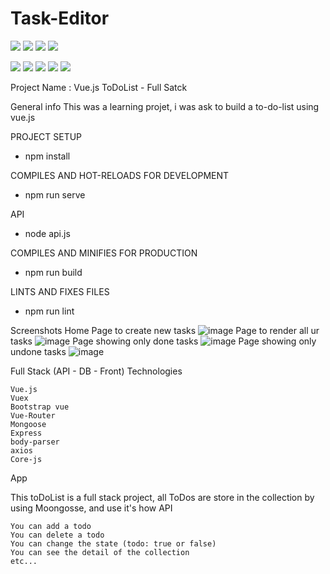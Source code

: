 # Task-Editor

![](https://img.shields.io/badge/made%20with-Vue.js-yellow?logo=vue.js)
![](https://img.shields.io/badge/made%20with-Bootstrap.vue-purple?logo=bootstrap.vue)
![](https://img.shields.io/badge/made%20with-Node.js-green?logo=node.js)
![](https://img.shields.io/badge/made%20with-Mongodb-blue?logo=mongodb)

![](https://img.shields.io/badge/vue.router-yellow)
![](https://img.shields.io/badge/vuex-yellow)
![](https://img.shields.io/badge/axios-green)
![](https://img.shields.io/badge/express-green)
![](https://img.shields.io/badge/mongoose-blue)

Project Name : Vue.js ToDoList - Full Satck

General info
This was a learning projet, i was ask to build a to-do-list using vue.js

PROJECT SETUP

 - npm install

COMPILES AND HOT-RELOADS FOR DEVELOPMENT

 - npm run serve

API

 - node api.js

COMPILES AND MINIFIES FOR PRODUCTION

 - npm run build

LINTS AND FIXES FILES

 - npm run lint

Screenshots
Home Page to create new tasks
![image](https://user-images.githubusercontent.com/61117157/113847558-e4d5ba00-9797-11eb-81a2-c0cf9bcc11b6.png)
Page to render all ur tasks
![image](https://user-images.githubusercontent.com/61117157/113847606-f15a1280-9797-11eb-93ac-46762f109bf9.png)
Page showing only done tasks
![image](https://user-images.githubusercontent.com/61117157/113847645-f9b24d80-9797-11eb-94e5-604f287a9bba.png)
Page showing only undone tasks
![image](https://user-images.githubusercontent.com/61117157/113847682-0040c500-9798-11eb-8238-f244b0050228.png)


Full Stack (API - DB - Front)
Technologies

    Vue.js
    Vuex
    Bootstrap vue
    Vue-Router
    Mongoose
    Express
    body-parser
    axios
    Core-js

App

This toDoList is a full stack project, all ToDos are store in the collection by using Moongosse, and use it's how API

    You can add a todo
    You can delete a todo
    You can change the state (todo: true or false)
    You can see the detail of the collection
    etc...
